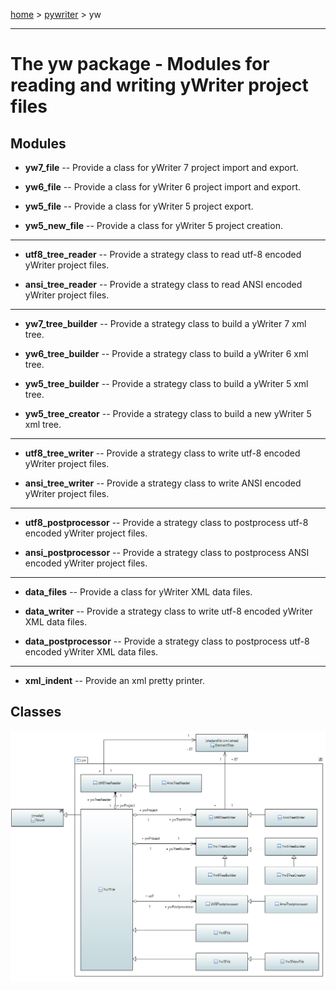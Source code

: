 [home](../../index) > [pywriter](pywriter) > yw

---

# The yw package - Modules for reading and writing yWriter project files
 
## Modules
 
- **yw7_file** -- Provide a class for yWriter 7 project import and export.

- **yw6_file** -- Provide a class for yWriter 6 project import and export.

- **yw5_file** -- Provide a class for yWriter 5 project export.

- **yw5_new_file** -- Provide a class for yWriter 5 project creation.

---
 
- **utf8_tree_reader** -- Provide a strategy class to read utf-8 encoded yWriter project files.

- **ansi_tree_reader** -- Provide a strategy class to read ANSI encoded yWriter project files.

---
 
- **yw7_tree_builder** -- Provide a strategy class to build a yWriter 7 xml tree.

- **yw6_tree_builder** -- Provide a strategy class to build a yWriter 6 xml tree.

- **yw5_tree_builder** -- Provide a strategy class to build a yWriter 5 xml tree.

- **yw5_tree_creator** -- Provide a strategy class to build a new yWriter 5 xml tree.

---

- **utf8_tree_writer** -- Provide a strategy class to write utf-8 encoded yWriter project files.

- **ansi_tree_writer** -- Provide a strategy class to write ANSI encoded yWriter project files.

---
 
- **utf8_postprocessor** -- Provide a strategy class to postprocess utf-8 encoded yWriter project files.

- **ansi_postprocessor** -- Provide a strategy class to postprocess ANSI encoded yWriter project files.

---

- **data_files** -- Provide a class for yWriter XML data files.

- **data_writer** -- Provide a strategy class to write utf-8 encoded yWriter XML data files.

- **data_postprocessor** -- Provide a strategy class to postprocess utf-8 encoded yWriter XML data files.

---

- **xml_indent** -- Provide an xml pretty printer.

## Classes

![yw package class diagram](img/yw_package_class_diagram.png)
